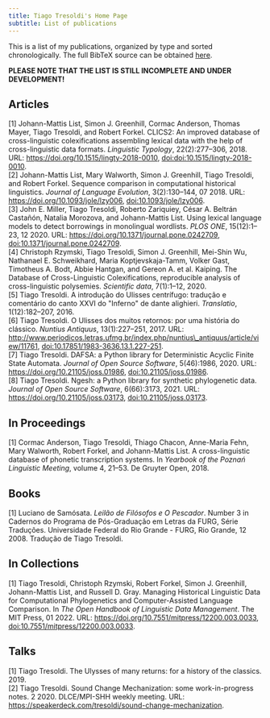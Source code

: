 ```yaml
---
title: Tiago Tresoldi's Home Page
subtitle: List of publications
---
```


This is a list of my publications, organized by type and sorted
chronologically. The full BibTeX source can be obtained [here](biblio.bib).

**PLEASE NOTE THAT THE LIST IS STILL INCOMPLETE AND UNDER DEVELOPMENT!**

## Articles

[1] Johann\-Mattis List, Simon J\. Greenhill, Cormac Anderson, Thomas Mayer, Tiago Tresoldi, and Robert Forkel\.
CLICS2: An improved database of cross\-linguistic colexifications assembling lexical data with the help of cross\-linguistic data formats\.
*Linguistic Typology*, 22\(2\):277–306, 2018\.
URL: [https://doi\.org/10\.1515/lingty\-2018\-0010](https://doi.org/10.1515/lingty-2018-0010), [doi:doi:10\.1515/lingty\-2018\-0010](https://doi.org/doi:10.1515/lingty-2018-0010)\.  
[2] Johann\-Mattis List, Mary Walworth, Simon J\. Greenhill, Tiago Tresoldi, and Robert Forkel\.
Sequence comparison in computational historical linguistics\.
*Journal of Language Evolution*, 3\(2\):130&ndash;144, 07 2018\.
URL: [https://doi\.org/10\.1093/jole/lzy006](https://doi.org/10.1093/jole/lzy006), [doi:10\.1093/jole/lzy006](https://doi.org/10.1093/jole/lzy006)\.  
[3] John E\. Miller, Tiago Tresoldi, Roberto Zariquiey, César A\. Beltrán Castañón, Natalia Morozova, and Johann\-Mattis List\.
Using lexical language models to detect borrowings in monolingual wordlists\.
*PLOS ONE*, 15\(12\):1&ndash;23, 12 2020\.
URL: [https://doi\.org/10\.1371/journal\.pone\.0242709](https://doi.org/10.1371/journal.pone.0242709), [doi:10\.1371/journal\.pone\.0242709](https://doi.org/10.1371/journal.pone.0242709)\.  
[4] Christoph Rzymski, Tiago Tresoldi, Simon J\. Greenhill, Mei\-Shin Wu, Nathanael E\. Schweikhard, Maria Koptjevskaja\-Tamm, Volker Gast, Timotheus A\. Bodt, Abbie Hantgan, and Gereon A\. et al\. Kaiping\.
The Database of Cross\-Linguistic Colexifications, reproducible analysis of cross\-linguistic polysemies\.
*Scientific data*, 7\(1\):1–12, 2020\.  
[5] Tiago Tresoldi\.
A introdução do Ulisses centrífugo: tradução e comentário do canto XXVI do "Inferno" de dante alighieri\.
*Translatio*, 1\(12\):182–207, 2016\.  
[6] Tiago Tresoldi\.
O Ulisses dos muitos retornos: por uma história do clássico\.
*Nuntius Antiquus*, 13\(1\):227–251, 2017\.
URL: [http://www\.periodicos\.letras\.ufmg\.br/index\.php/nuntius\\\_antiquus/article/view/11761](http://www.periodicos.letras.ufmg.br/index.php/nuntius\_antiquus/article/view/11761), [doi:10\.17851/1983\-3636\.13\.1\.227\-251](https://doi.org/10.17851/1983-3636.13.1.227-251)\.  
[7] Tiago Tresoldi\.
DAFSA: a Python library for Deterministic Acyclic Finite State Automata\.
*Journal of Open Source Software*, 5\(46\):1986, 2020\.
URL: [https://doi\.org/10\.21105/joss\.01986](https://doi.org/10.21105/joss.01986), [doi:10\.21105/joss\.01986](https://doi.org/10.21105/joss.01986)\.  
[8] Tiago Tresoldi\.
Ngesh: a Python library for synthetic phylogenetic data\.
*Journal of Open Source Software*, 6\(66\):3173, 2021\.
URL: [https://doi\.org/10\.21105/joss\.03173](https://doi.org/10.21105/joss.03173), [doi:10\.21105/joss\.03173](https://doi.org/10.21105/joss.03173)\.  


## In Proceedings

[1] Cormac Anderson, Tiago Tresoldi, Thiago Chacon, Anne\-Maria Fehn, Mary Walworth, Robert Forkel, and Johann\-Mattis List\.
A cross\-linguistic database of phonetic transcription systems\.
In *Yearbook of the Poznań Linguistic Meeting*, volume 4, 21–53\. De Gruyter Open, 2018\.  


## Books

[1] Luciano de Samósata\.
*Leilão de Filósofos e O Pescador*\.
Number 3 in Cadernos do Programa de Pós\-Graduação em Letras da FURG, Série Traduções\.
Universidade Federal do Rio Grande \- FURG, Rio Grande, 12 2008\.
Tradução de Tiago Tresoldi\.  


## In Collections

[1] Tiago Tresoldi, Christoph Rzymski, Robert Forkel, Simon J\. Greenhill, Johann\-Mattis List, and Russell D\. Gray\.
Managing Historical Linguistic Data for Computational Phylogenetics and Computer\-Assisted Language Comparison\.
In *The Open Handbook of Linguistic Data Management*\.
The MIT Press, 01 2022\.
URL: [https://doi\.org/10\.7551/mitpress/12200\.003\.0033](https://doi.org/10.7551/mitpress/12200.003.0033), [doi:10\.7551/mitpress/12200\.003\.0033](https://doi.org/10.7551/mitpress/12200.003.0033)\.  


## Talks

[1] Tiago Tresoldi\.
The Ulysses of many returns: for a history of the classics\.
2019\.  
[2] Tiago Tresoldi\.
Sound Change Mechanization: some work\-in\-progress notes\.
2 2020\.
DLCE/MPI\-SHH weekly meeting\.
URL: [https://speakerdeck\.com/tresoldi/sound\-change\-mechanization](https://speakerdeck.com/tresoldi/sound-change-mechanization)\.  

